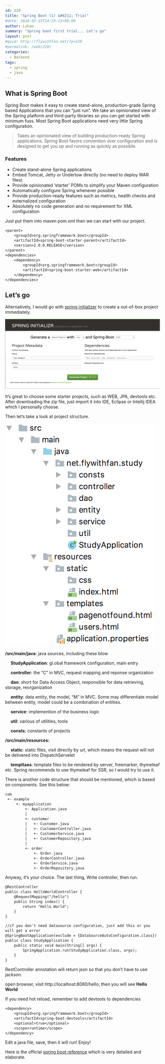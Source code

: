 ```yaml
---
id: 220
title: "Spring Boot (1) &#8211; Trial"
#date: 2018-03-23T14:29:13+00:00
author: Luhao
summary: "Spring boot first trial... Let's go"
layout: post
#guid: http://flywithfan.net/?p=220
#permalink: /web/220/
categories:
  - Backend
tags:
  - spring
  - java
---
```


## What is Spring Boot

Spring Boot makes it easy to create stand-alone, production-grade Spring based Applications that you can &#8220;just run&#8221;. We take an opinionated view of the Spring platform and third-party libraries so you can get started with minimum fuss. Most Spring Boot applications need very little Spring configuration.

> Takes an opinionated view of building production-ready Spring applications. Spring Boot favors convention over configuration and is designed to get you up and running as quickly as possible.

### Features

- Create stand-alone Spring applications
- Embed Tomcat, Jetty or Undertow directly (no need to deploy WAR files)
- Provide opinionated &#8216;starter&#8217; POMs to simplify your Maven configuration
- Automatically configure Spring whenever possible
- Provide production-ready features such as metrics, health checks and externalized configuration
- Absolutely no code generation and no requirement for XML configuration

Just put them into maven pom.xml then we can start with our project.

<pre class="line-numbers prism-highlight" data-start="1"><code class="language-xml">&lt;parent&gt;
    &lt;groupId&gt;org.springframework.boot&lt;/groupId&gt;
    &lt;artifactId&gt;spring-boot-starter-parent&lt;/artifactId&gt;
    &lt;version&gt;2.0.0.RELEASE&lt;/version&gt;
&lt;/parent&gt;
&lt;dependencies&gt;
    &lt;dependency&gt;
        &lt;groupId&gt;org.springframework.boot&lt;/groupId&gt;
        &lt;artifactId&gt;spring-boot-starter-web&lt;/artifactId&gt;
    &lt;/dependency&gt;
&lt;/dependencies&gt;
</code></pre>

## Let&#8217;s go

Alternatively, I would go with [spring initializer](http://start.spring.io/) to create a out-of-box project immediately.

![](/assets/img/uploads/2018/Screen-Shot-2018-03-23-at-10.01.06.png)

It&#8217;s great to choose some starter projects, such as WEB, JPA, devtools etc. After downloading the zip file, just import it into IDE, Eclipse or Intellij IDEA which I personally choose.

Then let&#8217;s take a look at project structure.

![](/assets/img/uploads/2018/codestructure.png)

**/src/main/java**: java sources, including these blow

&emsp; **StudyApplication**: gl.obal framework configuration, main entry

&emsp; **controller**: the &#8220;C&#8221; in MVC, request mapping and reponse organization

&emsp; **dao**: short for Data Access Object, responsible for data retrieving, storage, reorganization

&emsp; **entity**: data entity, the model, &#8220;M&#8221; in MVC. Some may differentiate model between entity, model could be a combination of entities.

&emsp; **service**: implemention of the business logic

&emsp; **util**: various of utilities, tools

&emsp; **consts**: constants of projects

**/src/main/resources:**

&emsp; **static**: static files, visit directly by url, which means the request will not be delivered into DispatchServelet

&emsp; **templtaes**: template files to be rendered by server, freemarker, thymeleaf etc. Spring recommends to use thymeleaf for SSR, so I would try to use it.

There is another code structure that should be mentioned, which is based on components. See this below:

<pre class="line-numbers prism-highlight" data-start="1"><code class="language-null">com
 +- example
     +- myapplication
         +- Application.java
         |
         +- customer
         |   +- Customer.java
         |   +- CustomerController.java
         |   +- CustomerService.java
         |   +- CustomerRepository.java
         |
         +- order
             +- Order.java
             +- OrderController.java
             +- OrderService.java
             +- OrderRepository.java
</code></pre>

Anyway, it&#8217;s your choice. The last thing, Write controller, then run.

<pre class="line-numbers prism-highlight" data-start="1"><code class="language-java">@RestController
public class HelloWorldController {
    @RequestMapping("/hello")
    public String index() {
        return "Hello World";
    }
}
</code></pre>

<pre class="line-numbers prism-highlight" data-start="1"><code class="language-java">//if you don't need datasource configuration, just add this or you will get a error
@SpringBootApplication(exclude = {DataSourceAutoConfiguration.class})
public class StudyApplication {
    public static void main(String[] args) {
        SpringApplication.run(StudyApplication.class, args);
    }
}
</code></pre>

RestController annotation will return json so that you don&#8217;t have to use jackson.

open browser, visit http://localhost:8080/hello, then you will see **Hello World**

If you need hot reload, remember to add devtools to dependencies

<pre class="line-numbers prism-highlight" data-start="1"><code class="language-xml">&lt;dependency&gt;
    &lt;groupId&gt;org.springframework.boot&lt;/groupId&gt;
    &lt;artifactId&gt;spring-boot-devtools&lt;/artifactId&gt;
    &lt;optional&gt;true&lt;/optional&gt;
    &lt;scope&gt;runtime&lt;/scope&gt;
&lt;/dependency&gt;
</code></pre>

Edit a java file, save, then it will run! Enjoy!

Here is the official [spring boot reference](https://docs.spring.io/spring-boot/docs/current/reference/html/) which is very detailed and elaborate.
